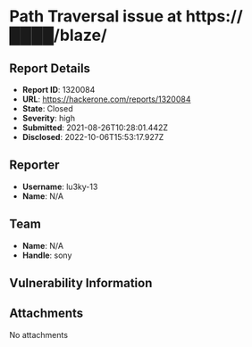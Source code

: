# Path Traversal issue at https://████/blaze/

## Report Details
- **Report ID**: 1320084
- **URL**: https://hackerone.com/reports/1320084
- **State**: Closed
- **Severity**: high
- **Submitted**: 2021-08-26T10:28:01.442Z
- **Disclosed**: 2022-10-06T15:53:17.927Z

## Reporter
- **Username**: lu3ky-13
- **Name**: N/A

## Team
- **Name**: N/A
- **Handle**: sony

## Vulnerability Information


## Attachments
No attachments
